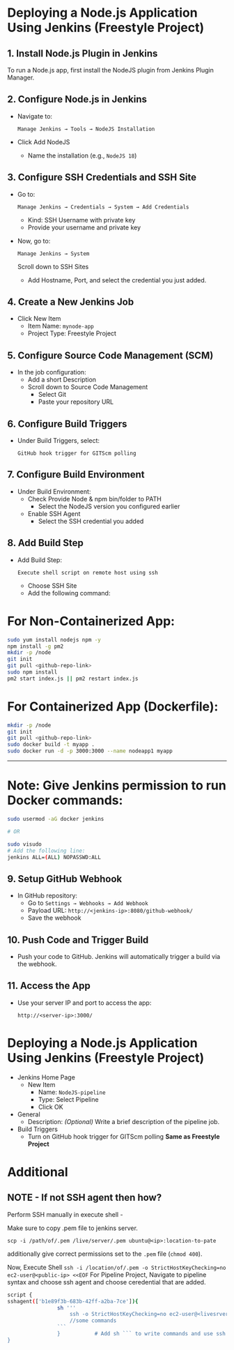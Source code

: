 # Deploying a Node.js Application Using Jenkins (Freestyle Project)

## 1. Install Node.js Plugin in Jenkins
To run a Node.js app, first install the NodeJS plugin from Jenkins Plugin Manager.

## 2. Configure Node.js in Jenkins
- Navigate to:
    
    `Manage Jenkins → Tools → NodeJS Installation`
    
- Click Add NodeJS
    - Name the installation (e.g., `NodeJS 18`)

## 3. Configure SSH Credentials and SSH Site
- Go to:
    
    `Manage Jenkins → Credentials → System → Add Credentials`
    
    - Kind: SSH Username with private key
    - Provide your username and private key
- Now, go to:
    
    `Manage Jenkins → System`
    
    Scroll down to SSH Sites
    
    - Add Hostname, Port, and select the credential you just added.

## 4. Create a New Jenkins Job
- Click New Item
    - Item Name: `mynode-app`
    - Project Type: Freestyle Project
 
## 5. Configure Source Code Management (SCM)
- In the job configuration:
    - Add a short Description
    - Scroll down to Source Code Management
        - Select Git
        - Paste your repository URL
     
## 6. Configure Build Triggers
- Under Build Triggers, select:
    
    `GitHub hook trigger for GITScm polling`

## 7. Configure Build Environment
- Under Build Environment:
    - Check Provide Node & npm bin/folder to PATH
        - Select the NodeJS version you configured earlier
    - Enable SSH Agent
        - Select the SSH credential you added
     
## 8. Add Build Step
- Add Build Step:
    
    `Execute shell script on remote host using ssh`
    
    - Choose SSH Site
    - Add the following command:
 
# For Non-Containerized App:
```bash
sudo yum install nodejs npm -y
npm install -g pm2
mkdir -p /node
git init
git pull <github-repo-link>
sudo npm install
pm2 start index.js || pm2 restart index.js
```

# For Containerized App (Dockerfile):
```bash
mkdir -p /node
git init
git pull <github-repo-link>
sudo docker build -t myapp .
sudo docker run -d -p 3000:3000 --name nodeapp1 myapp
```
---
# Note: Give Jenkins permission to run Docker commands:
```bash
sudo usermod -aG docker jenkins

# OR

sudo visudo
# Add the following line:
jenkins ALL=(ALL) NOPASSWD:ALL
```

## 9. Setup GitHub Webhook
- In GitHub repository:
    - Go to `Settings → Webhooks → Add Webhook`
    - Payload URL: `http://<jenkins-ip>:8080/github-webhook/`
    - Save the webhook
 
## 10. Push Code and Trigger Build
- Push your code to GitHub. Jenkins will automatically trigger a build via the webhook.

## 11. Access the App
- Use your server IP and port to access the app:
    
    `http://<server-ip>:3000/`

# Deploying a Node.js Application Using Jenkins (Freestyle Project)
- Jenkins Home Page
    - New Item
        - Name: `NodeJS-pipeline`
        - Type: Select Pipeline
        - Click OK
- General
    - Description: *(Optional)* Write a brief description of the pipeline job.
- Build Triggers
    - Turn on GitHub hook trigger for GITScm polling
**Same as Freestyle Project**

# Additional 
## NOTE - If not SSH agent then how?
Perform SSH manually in execute shell - 

Make sure to copy .pem file to jenkins server. 

`scp -i /path/of/.pem /live/server/.pem ubuntu@<ip>:location-to-pate`

additionally give correct permissions set to the `.pem` file (`chmod 400`).

Now, Execute Shell
`ssh -i /location/of/.pem -o StrictHostKeyChecking=no ec2-user@<public-ip> <<EOF`
For Pipeline Project, Navigate to  pipeline syntax and choose ssh agent and choose ceredential that are added. 
```bash
script {
sshagent(['b1e89f3b-683b-42ff-a2ba-7ce']){
                sh '''
                    ssh -o StrictHostKeyChecking=no ec2-user@<livesrver-public-ip> << 'ENDSSH'
                    //some commands
                ```
                }           # Add sh ``` to write commands and use ssh
}
```
